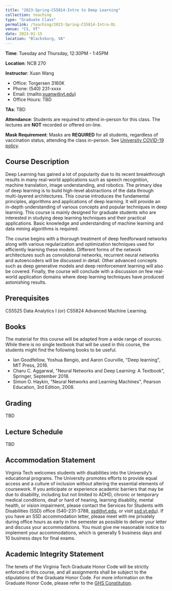 ```yaml
---
title: "2023-Spring-CS5814-Intro to Deep Learning"
collection: teaching
type: "Graduate Class"
permalink: /teaching/2023-Spring-CS5814-Intro-DL
venue: "CS, VT"
date: 2023-01-15
location: "Blacksburg, VA"
---
```


**Time**: Tuesday and Thursday, 12:30PM - 1:45PM

**Location**: NCB 270

**Instructor**: Xuan Wang 
- Office: Torgersen 3160K
- Phone: (540) 231-xxxx
- Email: (mailto:xuanw@vt.edu)
- Office Hours: TBD

**TAs**: TBD


**Attendance**: Students are required to attend in-person for this class. The lectures are **NOT** recorded or offered on-line.

**Mask Requirement**: Masks are **REQUIRED** for all students, regardless of vaccination status, attending the class in-person. See [University COVID-19 policy](https://vtx.vt.edu/articles/2021/08/unirel-mask-requirements.html). 


## Course Description
Deep Learning has gained a lot of popularity due to its recent breakthrough results in many real-world applications such as speech recognition, machine translation, image understanding, and robotics. The primary idea of deep learning is to build high-level abstractions of the data through multi-layered architectures. This course introduces the fundamental principles, algorithms and applications of deep learning. It will provide an in-depth understanding of various concepts and popular techniques in deep learning. This course is mainly designed for graduate students who are interested in studying deep learning techniques and their practical applications. Basic knowledge and understanding of machine learning and data mining algorithms is required.

The course begins with a thorough treatment of deep feedforward networks along with various regularization and optimization techniques used for efficiently learning these models. Different forms of the network architectures such as convolutional networks, recurrent neural networks and autoencoders will be discussed in detail. Other advanced concepts such as deep generative models and deep reinforcement learning will also be covered. Finally, the course will conclude with a discussion on few real-world application domains where deep learning techniques have produced astonishing results.


## Prerequisites
CS5525 Data Analytics I (or) CS5824 Advanced Machine Learning.


## Books
The material for this course will be adapted from a wide range of sources. While there is no single textbook that will be used in this course, the students might find the following books to be useful.
- Ian Goodfellow, Yoshua Bengio, and Aaron Courville, "Deep learning", MIT Press, 2016.
- Charu C. Aggarwal, "Neural Networks and Deep Learning: A Textbook", Springer, September 2018.
- Simon O. Haykin, "Neural Networks and Learning Machines", Pearson Education, 3rd Edition, 2008.


## Grading
TBD


## Lecture Schedule
TBD


## Accommodation Statement
Virginia Tech welcomes students with disabilities into the University’s educational programs. The University promotes efforts to provide equal access and a culture of inclusion without altering the essential elements of coursework. If you anticipate or experience academic barriers that may be due to disability, including but not limited to ADHD, chronic or temporary medical conditions, deaf or hard of hearing, learning disability, mental health, or vision impairment, please contact the Services for Students with Disabilities (SSD) office (540-231-3788, [ssd@vt.edu](mailto:ssd@vt.edu), or visit [ssd.vt.edu](ssd.vt.edu)). If you have an SSD accommodation letter, please meet with me privately during office hours as early in the semester as possible to deliver your letter and discuss your accommodations. You must give me reasonable notice to implement your accommodations, which is generally 5 business days and 10 business days for final exams.


## Academic Integrity Statement
The tenets of the Virginia Tech Graduate Honor Code will be strictly enforced in this course, and all assignments shall be subject to the stipulations of the Graduate Honor Code. For more information on the Graduate Honor Code, please refer to the [GHS Constitution](https://graduateschool.vt.edu/academics/expectations/graduate-honor-system.html).
